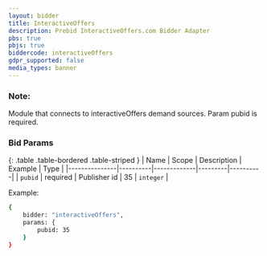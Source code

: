 ```yaml
---
layout: bidder
title: InteractiveOffers
description: Prebid InteractiveOffers.com Bidder Adapter
pbs: true
pbjs: true
biddercode: interactiveOffers
gdpr_supported: false
media_types: banner
---
```


### Note:
Module that connects to interactiveOffers demand sources. Param pubid is required.

### Bid Params

{: .table .table-bordered .table-striped }
| Name          | Scope    | Description | Example | Type     |
|---------------|----------|-------------|---------|----------|
| `pubid` | required |  Publisher id          | 35   | `integer` |

Example:

``` bash
{
    bidder: "interactiveOffers",
    params: {
        pubid: 35
    }
}
```
